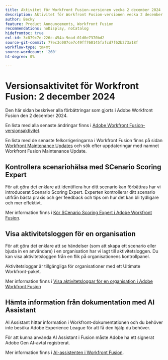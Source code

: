 ```yaml
---
title: Aktivitet för Workfront Fusion-versionen vecka 2 december 2024
description: Aktivitet för Workfront Fusion-versionen vecka 2 december 2024
author: Becky
feature: Product Announcements, Workfront Fusion
recommendations: noDisplay, noCatalog
hidefromtoc: true
exl-id: 3c879c7e-226c-454a-9ead-01d0e7370bd2
source-git-commit: 77ec3c007ce7c49ff760145fafcd7f62b273a18f
workflow-type: tm+mt
source-wordcount: '260'
ht-degree: 0%

---
```


# Versionsaktivitet för Workfront Fusion: 2 december 2024

Den här sidan beskriver alla förbättringar som gjorts i Adobe Workfront Fusion den 2 december 2024.

En lista med alla senaste ändringar finns i [Adobe Workfront Fusion-versionsaktivitet](/help/workfront-fusion/fusion-product-releases/fusion-release-activity.md).

En lista med de senaste felkorrigeringarna i Workfront Fusion finns på sidan [Workfront Maintenance Updates](https://experienceleague.adobe.com/docs/workfront-known-issues/releases/current-updates.html) och sök efter uppdateringar med namnet Workfront Fusion Maintenance Update.

## Kontrollera scenariohälsa med SCenario Scoring Expert

För att göra det enklare att identifiera hur ditt scenario kan förbättras har vi introducerat Scenario Scoring Expert. Experten kontrollerar ditt scenario utifrån bästa praxis och ger feedback och tips om hur det kan bli tydligare och mer effektivt.

Mer information finns i [Kör SCenario Scoring Expert i Adobe Workfront Fusion](/help/workfront-fusion/manage-scenarios/run-scenario-scoring.md).

## Visa aktivitetsloggen för en organisation

För att göra det enklare att se händelser (som att skapa ett scenario eller bjuda in en användare) i en organisation har vi lagt till aktivitetsloggen. Du kan visa aktivitetsloggen från en flik på organisationens kontrollpanel.

Aktivitetsloggar är tillgängliga för organisationer med ett Ultimate Workfront-paket.

Mer information finns i [Visa aktivitetsloggar för en organisation i Adobe Workfront Fusion](/help/workfront-fusion/set-up-and-manage-workfront-fusion/set-up-and-manage-orgs-and-teams/set-up-orgs-teams-and-users/view-activity-logs-for-an-org.md)

## Hämta information från dokumentation med AI Assistant

AI Assistant hittar information i Workfront-dokumentationen och du behöver inte besöka Adobe Experience League för att få den hjälp du behöver.

För att kunna använda AI Assistant i Fusion måste Adobe ha ett signerat Adobe Gen AI-avtal registrerat.

Mer information finns i [AI-assistenten i Workfront Fusion](/help/workfront-fusion/manage-scenarios/fusion-ai-assistant.md).

